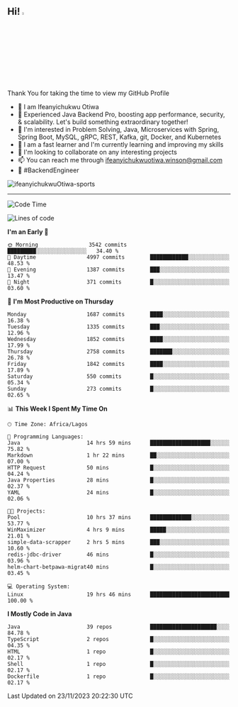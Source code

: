 <!-- BLOG-POST-LIST:START --><!-- BLOG-POST-LIST:END -->

## Hi! <img src="https://media.giphy.com/media/hvRJCLFzcasrR4ia7z/giphy.gif" width="4%"> 

Thank You for taking the time to view my GitHub Profile

- 👋 I am Ifeanyichukwu Otiwa
- 🚀 Experienced Java Backend Pro, boosting app performance, security, & scalability. Let's build something extraordinary together!
- 👀 I'm interested in Problem Solving, Java, Microservices with Spring, Spring Boot, MySQL, gRPC, REST, Kafka, git, Docker, and Kubernetes
- 🌱 I am a fast learner and I'm currently learning and improving my skills
- 💞️ I'm looking to collaborate on any interesting projects
- 📫 You can reach me through ifeanyichukwuotiwa.winson@gmail.com
- 🚀 #BackendEngineer

<p align="left" marginTop="10px"> <img src="https://komarev.com/ghpvc/?username=ifeanyichukwuOtiwa-sports&label=Profile%20views&color=0e75b6&style=for-the-badge" alt="ifeanyichukwuOtiwa-sports" /> </p>

***

<!--START_SECTION:waka-->
![Code Time](http://img.shields.io/badge/Code%20Time-1%2C958%20hrs%2026%20mins-blue)

![Lines of code](https://img.shields.io/badge/From%20Hello%20World%20I%27ve%20Written-4.0%20million%20lines%20of%20code-blue)

**I'm an Early 🐤** 

```text
🌞 Morning                3542 commits        █████████░░░░░░░░░░░░░░░░   34.40 % 
🌆 Daytime                4997 commits        ████████████░░░░░░░░░░░░░   48.53 % 
🌃 Evening                1387 commits        ███░░░░░░░░░░░░░░░░░░░░░░   13.47 % 
🌙 Night                  371 commits         █░░░░░░░░░░░░░░░░░░░░░░░░   03.60 % 
```
📅 **I'm Most Productive on Thursday** 

```text
Monday                   1687 commits        ████░░░░░░░░░░░░░░░░░░░░░   16.38 % 
Tuesday                  1335 commits        ███░░░░░░░░░░░░░░░░░░░░░░   12.96 % 
Wednesday                1852 commits        ████░░░░░░░░░░░░░░░░░░░░░   17.99 % 
Thursday                 2758 commits        ███████░░░░░░░░░░░░░░░░░░   26.78 % 
Friday                   1842 commits        ████░░░░░░░░░░░░░░░░░░░░░   17.89 % 
Saturday                 550 commits         █░░░░░░░░░░░░░░░░░░░░░░░░   05.34 % 
Sunday                   273 commits         █░░░░░░░░░░░░░░░░░░░░░░░░   02.65 % 
```


📊 **This Week I Spent My Time On** 

```text
🕑︎ Time Zone: Africa/Lagos

💬 Programming Languages: 
Java                     14 hrs 59 mins      ███████████████████░░░░░░   75.82 % 
Markdown                 1 hr 22 mins        ██░░░░░░░░░░░░░░░░░░░░░░░   07.00 % 
HTTP Request             50 mins             █░░░░░░░░░░░░░░░░░░░░░░░░   04.24 % 
Java Properties          28 mins             █░░░░░░░░░░░░░░░░░░░░░░░░   02.37 % 
YAML                     24 mins             █░░░░░░░░░░░░░░░░░░░░░░░░   02.06 % 

🐱‍💻 Projects: 
Pool                     10 hrs 37 mins      █████████████░░░░░░░░░░░░   53.77 % 
WinMaximizer             4 hrs 9 mins        █████░░░░░░░░░░░░░░░░░░░░   21.01 % 
simple-data-scrapper     2 hrs 5 mins        ███░░░░░░░░░░░░░░░░░░░░░░   10.60 % 
redis-jdbc-driver        46 mins             █░░░░░░░░░░░░░░░░░░░░░░░░   03.96 % 
helm-chart-betpawa-migrat40 mins             █░░░░░░░░░░░░░░░░░░░░░░░░   03.45 % 

💻 Operating System: 
Linux                    19 hrs 46 mins      █████████████████████████   100.00 % 
```

**I Mostly Code in Java** 

```text
Java                     39 repos            █████████████████████░░░░   84.78 % 
TypeScript               2 repos             █░░░░░░░░░░░░░░░░░░░░░░░░   04.35 % 
HTML                     1 repo              █░░░░░░░░░░░░░░░░░░░░░░░░   02.17 % 
Shell                    1 repo              █░░░░░░░░░░░░░░░░░░░░░░░░   02.17 % 
Dockerfile               1 repo              █░░░░░░░░░░░░░░░░░░░░░░░░   02.17 % 
```




 Last Updated on 23/11/2023 20:22:30 UTC
<!--END_SECTION:waka-->

<!--
<p align="center">
![trophy](https://github-profile-trophy.vercel.app/?username=ifeanyichukwuOtiwa-sports&theme=onedark) (https://github.com/ryo-ma/github-profile-trophy)
</p>
-->

<!---
ifeanyi-otiwa/ifeanyi-otiwa is a ✨ special ✨ repository because its `README.md` (this file) appears on your GitHub profile.
You can click the Preview link to take a look at your changes.
--->
